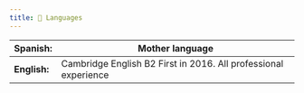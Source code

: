 ```yaml
---
title: 🎊 Languages
---
```


| **Spanish:** | Mother language                                                 |
| ------------ | --------------------------------------------------------------- |
| **English:** | Cambridge English B2 First in 2016. All professional experience |
